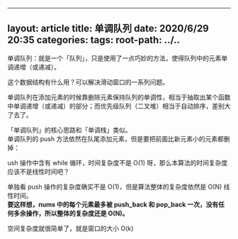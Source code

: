 ---
layout: article
title: 单调队列
date: 2020/6/29 20:35
categories:
tags:
root-path: ../..
----------------


单调队列：就是一个「队列」，只是使用了一点巧妙的方法，使得队列中的元素单调递增（或递减）。

这个数据结构有什么用？可以解决滑动窗口的一系列问题。


单调队列在添加元素的时候靠删除元素保持队列的单调性，相当于抽取出某个函数中单调递增（或递减）的部分；而优先级队列（二叉堆）相当于自动排序，差别大了去了。

「单调队列」的核心思路和「单调栈」类似。  
单调队列的 push 方法依然在队尾添加元素，但是要把前面比新元素小的元素都删掉：


ush 操作中含有 while 循环，时间复杂度不是 O(1) 呀，那么本算法的时间复杂度应该不是线性时间吧？

单独看 push 操作的复杂度确实不是 O(1)，但是算法整体的复杂度依然是 O(N) 线性时间。  
**要这样想，nums 中的每个元素最多被 push_back 和 pop_back 一次，没有任何多余操作，所以整体的复杂度还是 O(N)。**

空间复杂度就很简单了，就是窗口的大小 O(k)

